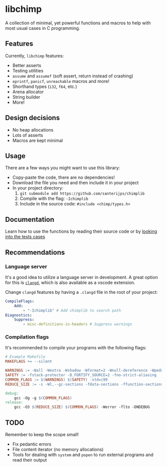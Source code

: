 # libchimp

A collection of minimal, yet powerful functions and macros to help with most usual cases in C programming.

## Features

Currently, `libchimp` features:

- Better asserts
- Testing utilities
- `assume` and `assumef` (soft assert, return instead of crashing)
- `eprintf`, `panicf`, `unreachable` macros and more!
- Shorthand types (`i32`, `f64`, etc.)
- Arena allocator
- String builder
- More!

## Design decisions

- No heap allocations
- Lots of asserts
- Macros are kept minimal

## Usage

There are a few ways you might want to use this library:

- Copy-paste the code, there are no dependencies!
- Download the file you need and then include it in your project
- In your project directory:
	1. `git submodule add https://github.com/santerijps/chimplib`
	2. Compile with the flag: `-Ichimplib`
	3. Include in the source code: `#include <chimp/types.h>`

## Documentation

Learn how to use the functions by reading their source code or by [looking into the tests cases](./tests/)

## Recommendations

### Language server

It's a good idea to utilize a language server in development.
A great option for this is [`clangd`](https://clangd.llvm.org/),
which is also available as a vscode extension.

Change `clangd` features by having a `.clangd` file in the root of your project:

```yaml
CompileFlags:
    Add:
        - "-Ichimplib" # Add chimplib to search path
Diagnostics:
    Suppress:
        - misc-definitions-in-headers # Suppress warnings
```

### Compilation flags

It's recommended to compile your programs with the following flags:

```Makefile
# Example Makefile
MAKEFLAGS += --silent

WARNINGS := -Wall -Wextra -Wshadow -Wformat=2 -Wnull-dereference -Wpedantic
SAFETY := -fstack-protector -D_FORTIFY_SOURCE=2 -fno-strict-aliasing
COMMON_FLAGS := $(WARNINGS) $(SAFETY) -std=c99
REDUCE_SIZE := -s -Wl,--gc-sections -fdata-sections -ffunction-sections

debug:
	gcc -Og -g $(COMMON_FLAGS)
release:
	gcc -O3 $(REDUCE_SIZE) $(COMMON_FLAGS) -Werror -flto -DNDEBUG
```

## TODO

Remember to keep the scope small!

- Fix pedantic errors
- File content iterator (no memory allocations)
- Tools for dealing with `system` and `popen` to run external programs and read their output
